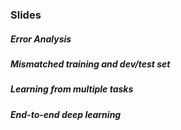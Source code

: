 ### Slides
##### Error Analysis

##### Mismatched training and dev/test set

##### Learning from multiple tasks

##### End-to-end deep learning
